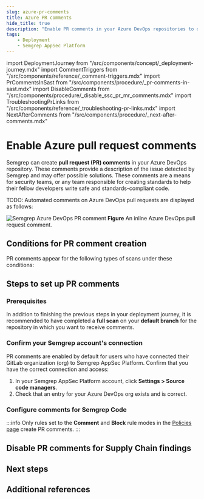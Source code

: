 ```yaml
---
slug: azure-pr-comments
title: Azure PR comments
hide_title: true
description: "Enable PR comments in your Azure DevOps repositories to display Semgrep findings to developers."
tags:
    - Deployment
    - Semgrep AppSec Platform
---
```


<!-- vale off -->

import DeploymentJourney from "/src/components/concept/_deployment-journey.mdx"
import CommentTriggers from "/src/components/reference/_comment-triggers.mdx"
import PrCommentsInSast from "/src/components/procedure/_pr-comments-in-sast.mdx"
import DisableComments from "/src/components/procedure/_disable_ssc_pr_mr_comments.mdx"
import TroubleshootingPrLinks from "/src/components/reference/_troubleshooting-pr-links.mdx"
import NextAfterComments from "/src/components/procedure/_next-after-comments.mdx"

<!-- vale on -->

# Enable Azure pull request comments

<DeploymentJourney />

Semgrep can create **pull request (PR) comments** in your Azure DevOps repository. These comments provide a description of the issue detected by Semgrep and may offer possible solutions. These comments are a means for security teams, or any team responsible for creating standards to help their fellow developers write safe and standards-compliant code.

TODO: Automated comments on Azure DevOps pull requests are displayed as follows:

![Semgrep Azure DevOps PR comment](/img/bb-pr-comment.png#md-width)
**Figure** An inline Azure DevOps pull request comment.

## Conditions for PR comment creation

PR comments appear for the following types of scans under these conditions:

<CommentTriggers />

## Steps to set up PR comments

### Prerequisites

In addition to finishing the previous steps in your deployment journey, it is recommended to have completed a **full scan** on your **default branch** for the repository in which you want to receive comments.

### Confirm your Semgrep account's connection

PR comments are enabled by default for users who have connected their GitLab organization (org) to Semgrep AppSec Platform. Confirm that you have the correct connection and access:

1. In your Semgrep AppSec Platform account, click **Settings > Source code managers**.
2. Check that an entry for your Azure DevOps org exists and is correct.

### Configure comments for Semgrep Code

<PrCommentsInSast name="Azure" comment_type="PR" />

:::info
Only rules set to the **Comment** and **Block** rule modes in the [Policies page](https://semgrep.dev/orgs/-/policies) create PR comments.
:::

## Disable PR comments for Supply Chain findings

<DisableComments />

## Next steps

<NextAfterComments />

## Additional references

<TroubleshootingPrLinks />
